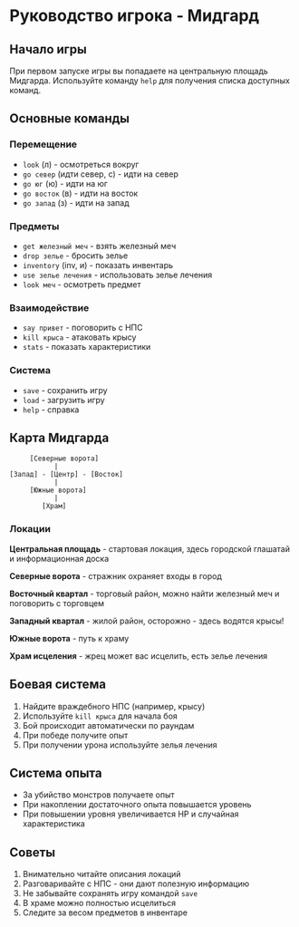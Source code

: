 
# Руководство игрока - Мидгард

## Начало игры

При первом запуске игры вы попадаете на центральную площадь Мидгарда. Используйте команду `help` для получения списка доступных команд.

## Основные команды

### Перемещение
- `look` (л) - осмотреться вокруг
- `go север` (идти север, с) - идти на север
- `go юг` (ю) - идти на юг  
- `go восток` (в) - идти на восток
- `go запад` (з) - идти на запад

### Предметы
- `get железный меч` - взять железный меч
- `drop зелье` - бросить зелье
- `inventory` (inv, и) - показать инвентарь
- `use зелье лечения` - использовать зелье лечения
- `look меч` - осмотреть предмет

### Взаимодействие
- `say привет` - поговорить с НПС
- `kill крыса` - атаковать крысу
- `stats` - показать характеристики

### Система
- `save` - сохранить игру
- `load` - загрузить игру  
- `help` - справка

## Карта Мидгарда

```
     [Северные ворота]
           |
[Запад] - [Центр] - [Восток]
           |
     [Южные ворота]
           |
        [Храм]
```

### Локации

**Центральная площадь** - стартовая локация, здесь городской глашатай и информационная доска

**Северные ворота** - стражник охраняет входы в город

**Восточный квартал** - торговый район, можно найти железный меч и поговорить с торговцем

**Западный квартал** - жилой район, осторожно - здесь водятся крысы!

**Южные ворота** - путь к храму

**Храм исцеления** - жрец может вас исцелить, есть зелье лечения

## Боевая система

1. Найдите враждебного НПС (например, крысу)
2. Используйте `kill крыса` для начала боя
3. Бой происходит автоматически по раундам
4. При победе получите опыт
5. При получении урона используйте зелья лечения

## Система опыта

- За убийство монстров получаете опыт
- При накоплении достаточного опыта повышается уровень
- При повышении уровня увеличивается HP и случайная характеристика

## Советы

1. Внимательно читайте описания локаций
2. Разговаривайте с НПС - они дают полезную информацию
3. Не забывайте сохранять игру командой `save`
4. В храме можно полностью исцелиться
5. Следите за весом предметов в инвентаре
